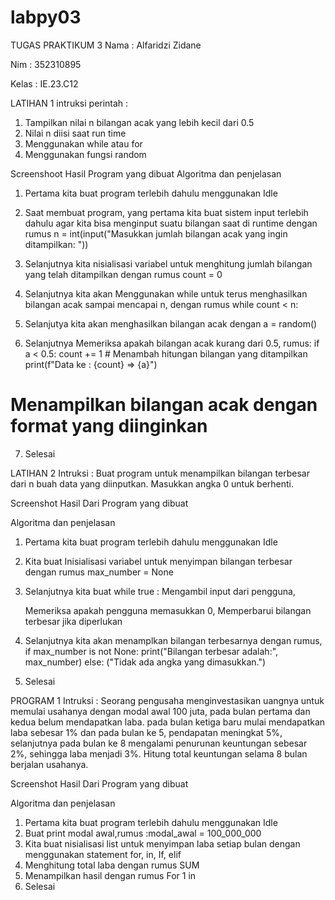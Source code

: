 # labpy03
TUGAS PRAKTIKUM 3
Nama : Alfaridzi Zidane

Nim : 352310895

Kelas : IE.23.C12

LATIHAN 1
intruksi perintah :

1. Tampilkan nilai n bilangan acak yang lebih kecil dari 0.5
2. Nilai n diisi saat run time
3. Menggunakan while atau for
4. Menggunakan fungsi random

Screenshoot Hasil Program yang dibuat
Algoritma dan penjelasan

1. Pertama kita buat program terlebih dahulu menggunakan Idle

2. Saat membuat program, yang pertama kita buat sistem input terlebih dahulu agar kita bisa menginput suatu bilangan
saat di runtime dengan rumus n = int(input("Masukkan jumlah bilangan acak yang ingin ditampilkan: "))

3. Selanjutnya kita nisialisasi variabel untuk menghitung jumlah bilangan yang telah ditampilkan dengan rumus 
count = 0

4. Selanjutnya kita akan Menggunakan while untuk terus menghasilkan bilangan acak sampai mencapai n, dengan 
rumus while count < n:

5. Selanjutya kita akan menghasilkan bilangan acak dengan a = random()

6. Selanjutnya Memeriksa apakah bilangan acak kurang dari 0.5,
rumus: if a < 0.5: count += 1 # 
Menambah hitungan bilangan yang ditampilkan
print(f"Data ke : {count} => {a}") 
# Menampilkan bilangan acak dengan format yang diinginkan

7. Selesai

LATIHAN 2
Intruksi : Buat program untuk menampilkan bilangan terbesar dari n buah data yang diinputkan.
Masukkan angka 0 untuk berhenti.

Screenshot Hasil Dari Program yang dibuat


Algoritma dan penjelasan

1. Pertama kita buat program terlebih dahulu menggunakan Idle

2. Kita buat Inisialisasi variabel untuk menyimpan bilangan terbesar dengan rumus max_number = None

3. Selanjutnya kita buat while true : Mengambil input dari pengguna,

   Memeriksa apakah pengguna memasukkan 0, Memperbarui bilangan terbesar jika diperlukan

4. Selanjutnya kita akan menamplkan bilangan terbesarnya dengan rumus, if max_number is not None: 
print("Bilangan terbesar adalah:", max_number) else: ("Tidak ada angka yang dimasukkan.")

5. Selesai

PROGRAM 1
Intruksi : Seorang pengusaha menginvestasikan uangnya untuk memulai usahanya dengan modal awal 100 juta, 
pada bulan pertama dan kedua belum mendapatkan laba.
pada bulan ketiga baru mulai mendapatkan laba sebesar 1% dan pada bulan ke 5, 
pendapatan meningkat 5%, 
selanjutnya pada bulan ke 8 mengalami penurunan keuntungan sebesar 2%,
sehingga laba menjadi 3%.
Hitung total keuntungan selama 8 bulan berjalan usahanya.

Screenshot Hasil Dari Program yang dibuat

Algoritma dan penjelasan

1. Pertama kita buat program terlebih dahulu menggunakan Idle
2. Buat print modal awal,rumus :modal_awal = 100_000_000
3. Kita buat nisialisasi list untuk menyimpan laba setiap bulan dengan menggunakan statement for, in, If, elif
4. Menghitung total laba dengan rumus SUM
5. Menampilkan hasil dengan rumus For 1 in
6. Selesai


